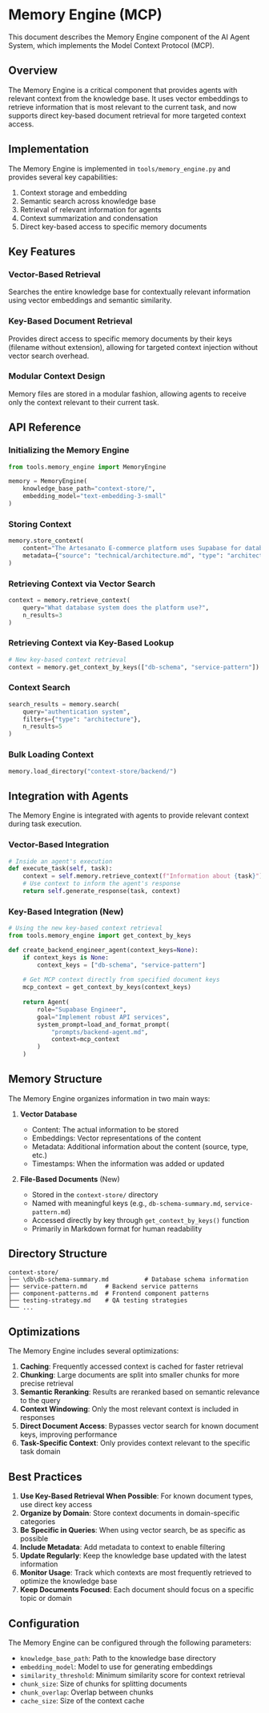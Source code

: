 # Memory Engine (MCP)

This document describes the Memory Engine component of the AI Agent System, which implements the Model Context Protocol (MCP).

## Overview

The Memory Engine is a critical component that provides agents with relevant context from the knowledge base. It uses vector embeddings to retrieve information that is most relevant to the current task, and now supports direct key-based document retrieval for more targeted context access.

## Implementation

The Memory Engine is implemented in `tools/memory_engine.py` and provides several key capabilities:

1. Context storage and embedding
2. Semantic search across knowledge base
3. Retrieval of relevant information for agents
4. Context summarization and condensation
5. Direct key-based access to specific memory documents

## Key Features

### Vector-Based Retrieval
Searches the entire knowledge base for contextually relevant information using vector embeddings and semantic similarity.

### Key-Based Document Retrieval
Provides direct access to specific memory documents by their keys (filename without extension), allowing for targeted context injection without vector search overhead.

### Modular Context Design
Memory files are stored in a modular fashion, allowing agents to receive only the context relevant to their current task.

## API Reference

### Initializing the Memory Engine

```python
from tools.memory_engine import MemoryEngine

memory = MemoryEngine(
    knowledge_base_path="context-store/",
    embedding_model="text-embedding-3-small"
)
```

### Storing Context

```python
memory.store_context(
    content="The Artesanato E-commerce platform uses Supabase for database and authentication.",
    metadata={"source": "technical/architecture.md", "type": "architecture"}
)
```

### Retrieving Context via Vector Search

```python
context = memory.retrieve_context(
    query="What database system does the platform use?",
    n_results=3
)
```

### Retrieving Context via Key-Based Lookup

```python
# New key-based context retrieval
context = memory.get_context_by_keys(["db-schema", "service-pattern"])
```

### Context Search

```python
search_results = memory.search(
    query="authentication system",
    filters={"type": "architecture"},
    n_results=5
)
```

### Bulk Loading Context

```python
memory.load_directory("context-store/backend/")
```

## Integration with Agents

The Memory Engine is integrated with agents to provide relevant context during task execution.

### Vector-Based Integration

```python
# Inside an agent's execution
def execute_task(self, task):
    context = self.memory.retrieve_context(f"Information about {task}")
    # Use context to inform the agent's response
    return self.generate_response(task, context)
```

### Key-Based Integration (New)

```python
# Using the new key-based context retrieval
from tools.memory_engine import get_context_by_keys

def create_backend_engineer_agent(context_keys=None):
    if context_keys is None:
        context_keys = ["db-schema", "service-pattern"]
        
    # Get MCP context directly from specified document keys
    mcp_context = get_context_by_keys(context_keys)
    
    return Agent(
        role="Supabase Engineer",
        goal="Implement robust API services",
        system_prompt=load_and_format_prompt(
            "prompts/backend-agent.md", 
            context=mcp_context
        )
    )
```

## Memory Structure

The Memory Engine organizes information in two main ways:

1. **Vector Database**
   - Content: The actual information to be stored
   - Embeddings: Vector representations of the content
   - Metadata: Additional information about the content (source, type, etc.)
   - Timestamps: When the information was added or updated

2. **File-Based Documents** (New)
   - Stored in the `context-store/` directory
   - Named with meaningful keys (e.g., `db-schema-summary.md`, `service-pattern.md`)
   - Accessed directly by key through `get_context_by_keys()` function
   - Primarily in Markdown format for human readability

## Directory Structure

```
context-store/
├── \db\db-schema-summary.md          # Database schema information
├── service-pattern.md     # Backend service patterns
├── component-patterns.md  # Frontend component patterns
├── testing-strategy.md    # QA testing strategies
└── ...
```

## Optimizations

The Memory Engine includes several optimizations:

1. **Caching**: Frequently accessed context is cached for faster retrieval
2. **Chunking**: Large documents are split into smaller chunks for more precise retrieval
3. **Semantic Reranking**: Results are reranked based on semantic relevance to the query
4. **Context Windowing**: Only the most relevant context is included in responses
5. **Direct Document Access**: Bypasses vector search for known document keys, improving performance
6. **Task-Specific Context**: Only provides context relevant to the specific task domain

## Best Practices

1. **Use Key-Based Retrieval When Possible**: For known document types, use direct key access
2. **Organize by Domain**: Store context documents in domain-specific categories
3. **Be Specific in Queries**: When using vector search, be as specific as possible
4. **Include Metadata**: Add metadata to context to enable filtering
5. **Update Regularly**: Keep the knowledge base updated with the latest information
6. **Monitor Usage**: Track which contexts are most frequently retrieved to optimize the knowledge base
7. **Keep Documents Focused**: Each document should focus on a specific topic or domain

## Configuration

The Memory Engine can be configured through the following parameters:

- `knowledge_base_path`: Path to the knowledge base directory
- `embedding_model`: Model to use for generating embeddings
- `similarity_threshold`: Minimum similarity score for context retrieval
- `chunk_size`: Size of chunks for splitting documents
- `chunk_overlap`: Overlap between chunks
- `cache_size`: Size of the context cache